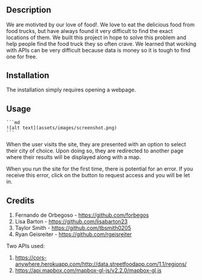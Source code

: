 # <Food Truck Locator>

## Description

We are motivted by our love of food!. We love to eat the delicious food from food trucks, but have always found it very difficult to find the exact locations of them. We built this project in hope to solve this problem and help people find the food truck they so often crave. We learned that working with APIs can be very difficult because data is money so it is tough to find one for free.

## Installation

The installation simply requires opening a webpage.

## Usage

    ```md
    ![alt text](assets/images/screenshot.png)
    ```

When the user visits the site, they are presented with an option to select their city of choice. Upon doing so, they are redirected to another page where their results will be displayed along with a map.

When you run the site for the first time, there is potential for an error. If you receive this error, click on the button to request access and you will be let in.

## Credits

1. Fernando de Orbegoso - https://github.com/forbegos
2. Lisa Barton - https://github.com/lisabarton23
3. Taylor Smith - https://github.com/tbsmith0205
4. Ryan Geisreiter - https://github.com/rgeisreiter

Two APIs used:

1. https://cors-anywhere.herokuapp.com/http://data.streetfoodapp.com/1.1/regions/
2. https://api.mapbox.com/mapbox-gl-js/v2.2.0/mapbox-gl.js
